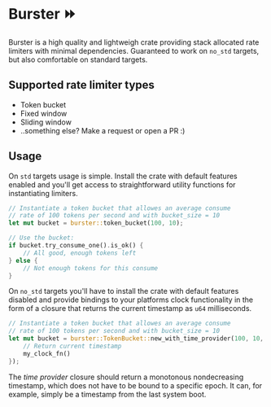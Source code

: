 # Burster ⏩

Burster is a high quality and lightweigh crate providing stack allocated rate limiters with minimal dependencies.
Guaranteed to work on `no_std` targets, but also comfortable on standard targets.

## Supported rate limiter types

- Token bucket
- Fixed window
- Sliding window
- ..something else? Make a request or open a PR :)

## Usage

On `std` targets usage is simple. Install the crate with default features enabled and
you'll get access to straightforward utility functions for instantiating limiters.

```rust
// Instantiate a token bucket that allowes an average consume
// rate of 100 tokens per second and with bucket_size = 10
let mut bucket = burster::token_bucket(100, 10);

// Use the bucket:
if bucket.try_consume_one().is_ok() {
    // All good, enough tokens left
} else {
    // Not enough tokens for this consume
}
```

On `no_std` targets you'll have to install the crate with default features disabled and
provide bindings to your platforms clock functionality in the form of a closure that returns
the current timestamp as `u64` milliseconds.

```rust
// Instantiate a token bucket that allowes an average consume
// rate of 100 tokens per second and with bucket_size = 10
let mut bucket = burster::TokenBucket::new_with_time_provider(100, 10, || {
    // Return current timestamp
    my_clock_fn()
});
```

The *time provider* closure should return a monotonous nondecreasing timestamp, which does
not have to be bound to a specific epoch. It can, for example, simply be a timestamp from
the last system boot.